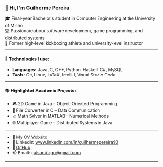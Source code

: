 ### 👋 Hi, I'm Guilherme Pereira

🎓 Final-year Bachelor's student in Computer Engineering at the University of Minho  
💻 Passionate about software development, game programming, and distributed systems  
🥋 Former high-level kickboxing athlete and university-level instructor

---

#### 🚀 Technologies I use:
- **Languages:** Java, C, C++, Python, Haskell, C#, MySQL
- **Tools:** Git, Linux, LaTeX, IntelliJ, Visual Studio Code

---

#### 📚 Highlighted Academic Projects:
- 🎮 2D Game in Java – Object-Oriented Programming
- 🔄 File Converter in C – Data Communication
- 📈 Math Solver in MATLAB – Numerical Methods
- 🌐 Multiplayer Game – Distributed Systems in Java

---
- 🔗 [My CV Website](https://90baljeet.github.io/CV/)
- 🔗 LinkedIn: www.linkedin.com/in/guilhermepereira90
- 💼 [GitHub](https://github.com/90Baljeet)
- 📫 Email: guisanttiago@gmail.com

---

